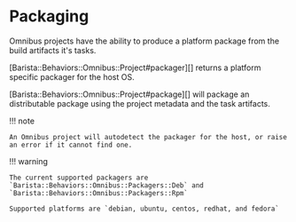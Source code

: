 # Packaging 

Omnibus projects have the ability to produce a platform package from the build artifacts it's tasks.

[Barista::Behaviors::Omnibus::Project#packager][] returns a platform specific packager for the host OS.

[Barista::Behaviors::Omnibus::Project#package][] will package an distributable package using the project metadata and the task artifacts.

!!! note 

    An Omnibus project will autodetect the packager for the host, or raise an error if it cannot find one.

!!! warning

    The current supported packagers are `Barista::Behaviors::Omnibus::Packagers::Deb` and `Barista::Behaviors::Omnibus::Packagers::Rpm`

    Supported platforms are `debian, ubuntu, centos, redhat, and fedora`
